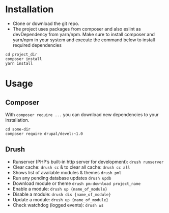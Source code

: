 # Installation
*  Clone or download the git repo.
*  The project uses packages from composer and also eslint as devDependency from yarn/npm. Make sure to install composer and yarn/npm in your system and execute the command below to install required dependencies
```
cd project_dir
composer install
yarn install
```
# Usage
## Composer

With `composer require ...` you can download new dependencies to your 
installation.

```
cd some-dir
composer require drupal/devel:~1.0
```
## Drush
- Runserver (PHP’s built-in http server for development): `drush runserver`
- Clear cache: `drush cc` & to clear all cache: `drush cc all`
- Shows list of available modules & themes `drush pml`
- Run any pending database updates `drush updb`
- Download  module or theme `drush pm-download project_name`
- Enable a module: `drush up {name_of_module}`
- Disable a module: `drush dis {name_of_module}`
- Update a module: `drush up {name_of_module}`
- Check watchdog (logged events): `drush ws`


